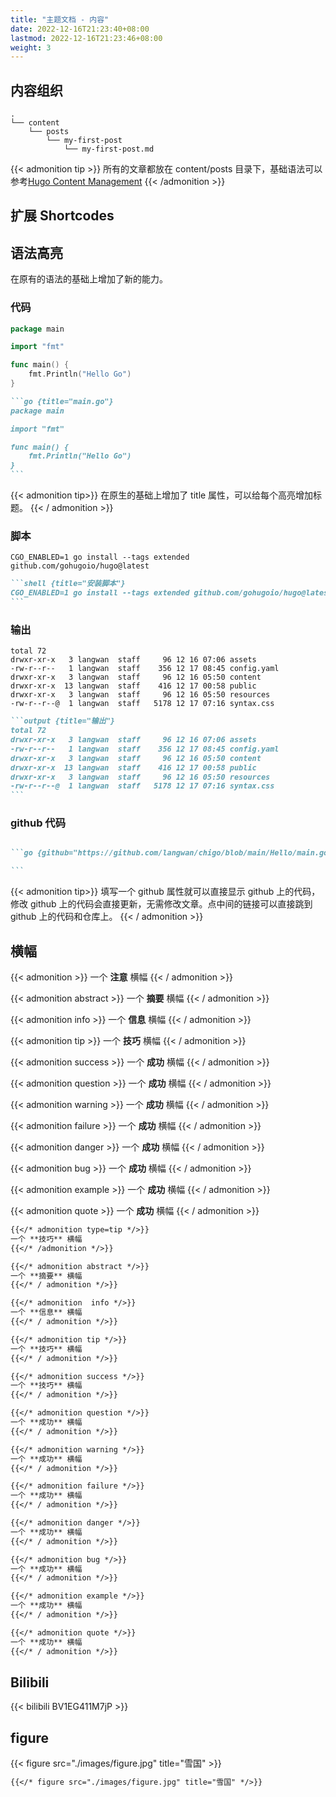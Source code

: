 ```yaml
---
title: "主题文档 - 内容"
date: 2022-12-16T21:23:40+08:00
lastmod: 2022-12-16T21:23:46+08:00
weight: 3
---
```


## 内容组织

```{title="文件目录"}
.
└── content
    └── posts
        └── my-first-post
            └── my-first-post.md
```

{{< admonition tip >}}
所有的文章都放在 content/posts 目录下，基础语法可以参考[Hugo Content Management](https://gohugo.io/content-management/)
{{< /admonition >}}

## 扩展 Shortcodes

## 语法高亮

在原有的语法的基础上增加了新的能力。

### 代码

```go {title="main.go"}
package main

import "fmt"

func main() {
	fmt.Println("Hello Go")
}
```

````markdown
```go {title="main.go"}
package main

import "fmt"

func main() {
	fmt.Println("Hello Go")
}
```
````

{{< admonition tip>}}
在原生的基础上增加了 title 属性，可以给每个高亮增加标题。
{{< / admonition >}}

### 脚本

```shell {title="安装脚本"}
CGO_ENABLED=1 go install --tags extended github.com/gohugoio/hugo@latest
```

````markdown
```shell {title="安装脚本"}
CGO_ENABLED=1 go install --tags extended github.com/gohugoio/hugo@latest
```
````

### 输出

```output {title="输出"}
total 72
drwxr-xr-x   3 langwan  staff     96 12 16 07:06 assets
-rw-r--r--   1 langwan  staff    356 12 17 08:45 config.yaml
drwxr-xr-x   3 langwan  staff     96 12 16 05:50 content
drwxr-xr-x  13 langwan  staff    416 12 17 00:58 public
drwxr-xr-x   3 langwan  staff     96 12 16 05:50 resources
-rw-r--r--@  1 langwan  staff   5178 12 17 07:16 syntax.css
```

````markdown
```output {title="输出"}
total 72
drwxr-xr-x   3 langwan  staff     96 12 16 07:06 assets
-rw-r--r--   1 langwan  staff    356 12 17 08:45 config.yaml
drwxr-xr-x   3 langwan  staff     96 12 16 05:50 content
drwxr-xr-x  13 langwan  staff    416 12 17 00:58 public
drwxr-xr-x   3 langwan  staff     96 12 16 05:50 resources
-rw-r--r--@  1 langwan  staff   5178 12 17 07:16 syntax.css
```
````

### github 代码

```go {github="https://github.com/langwan/chigo/blob/main/Hello/main.go"}

```

````markdown
```go {github="https://github.com/langwan/chigo/blob/main/Hello/main.go"}

```
````

{{< admonition tip>}}
填写一个 github 属性就可以直接显示 github 上的代码，修改 github 上的代码会直接更新，无需修改文章。点中间的链接可以直接跳到 github 上的代码和仓库上。
{{< / admonition >}}

## 横幅

{{< admonition >}}
一个 **注意** 横幅
{{< / admonition >}}

{{< admonition abstract >}}
一个 **摘要** 横幅
{{< / admonition >}}

{{< admonition  info >}}
一个 **信息** 横幅
{{< / admonition >}}

{{< admonition tip >}}
一个 **技巧** 横幅
{{< / admonition >}}

{{< admonition success >}}
一个 **成功** 横幅
{{< / admonition >}}

{{< admonition question >}}
一个 **成功** 横幅
{{< / admonition >}}

{{< admonition warning >}}
一个 **成功** 横幅
{{< / admonition >}}

{{< admonition failure >}}
一个 **成功** 横幅
{{< / admonition >}}

{{< admonition danger >}}
一个 **成功** 横幅
{{< / admonition >}}

{{< admonition bug >}}
一个 **成功** 横幅
{{< / admonition >}}

{{< admonition example >}}
一个 **成功** 横幅
{{< / admonition >}}

{{< admonition quote >}}
一个 **成功** 横幅
{{< / admonition >}}

```markdown
{{</* admonition type=tip */>}}
一个 **技巧** 横幅
{{</* /admonition */>}}

{{</* admonition abstract */>}}
一个 **摘要** 横幅
{{</* / admonition */>}}

{{</* admonition  info */>}}
一个 **信息** 横幅
{{</* / admonition */>}}

{{</* admonition tip */>}}
一个 **技巧** 横幅
{{</* / admonition */>}}

{{</* admonition success */>}}
一个 **技巧** 横幅
{{</* / admonition */>}}

{{</* admonition question */>}}
一个 **成功** 横幅
{{</* / admonition */>}}

{{</* admonition warning */>}}
一个 **成功** 横幅
{{</* / admonition */>}}

{{</* admonition failure */>}}
一个 **成功** 横幅
{{</* / admonition */>}}

{{</* admonition danger */>}}
一个 **成功** 横幅
{{</* / admonition */>}}

{{</* admonition bug */>}}
一个 **成功** 横幅
{{</* / admonition */>}}

{{</* admonition example */>}}
一个 **成功** 横幅
{{</* / admonition */>}}

{{</* admonition quote */>}}
一个 **成功** 横幅
{{</* / admonition */>}}
```

## Bilibili

{{< bilibili BV1EG411M7jP >}}

## figure

{{< figure src="./images/figure.jpg" title="雪国" >}}

```markdown
{{</* figure src="./images/figure.jpg" title="雪国" */>}}
```

```

```

```

```
